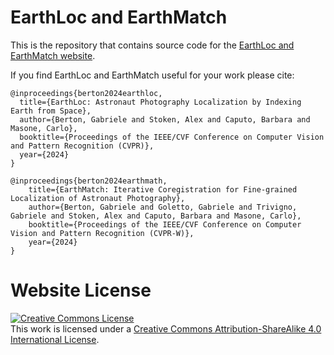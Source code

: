 # EarthLoc and EarthMatch

This is the repository that contains source code for the [EarthLoc and EarthMatch website](https://EarthLoc-and-EarthMatch.github.io).

If you find EarthLoc and EarthMatch useful for your work please cite:
```
@inproceedings{berton2024earthloc,
  title={EarthLoc: Astronaut Photography Localization by Indexing Earth from Space},
  author={Berton, Gabriele and Stoken, Alex and Caputo, Barbara and Masone, Carlo},
  booktitle={Proceedings of the IEEE/CVF Conference on Computer Vision and Pattern Recognition (CVPR)},
  year={2024}
}

@inproceedings{berton2024earthmath,
    title={EarthMatch: Iterative Coregistration for Fine-grained Localization of Astronaut Photography},
    author={Berton, Gabriele and Goletto, Gabriele and Trivigno, Gabriele and Stoken, Alex and Caputo, Barbara and Masone, Carlo},
    booktitle={Proceedings of the IEEE/CVF Conference on Computer Vision and Pattern Recognition (CVPR-W)},
    year={2024}
}
```

# Website License
<a rel="license" href="http://creativecommons.org/licenses/by-sa/4.0/"><img alt="Creative Commons License" style="border-width:0" src="https://i.creativecommons.org/l/by-sa/4.0/88x31.png" /></a><br />This work is licensed under a <a rel="license" href="http://creativecommons.org/licenses/by-sa/4.0/">Creative Commons Attribution-ShareAlike 4.0 International License</a>.
